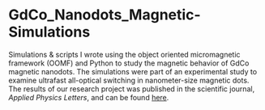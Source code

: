 # GdCo_Nanodots_Magnetic-Simulations
Simulations &amp; scripts I wrote using the object oriented micromagnetic framework (OOMF) and Python to study the magnetic behavior of GdCo magnetic nanodots. The simulations were part of an experimental study to examine ultrafast all-optical switching in nanometer-size magnetic dots. The results of our research project was published in the scientific journal, <em>Applied Physics Letters</em>, and can be found [here](https://doi.org/10.1063/1.5098453).

